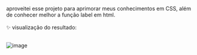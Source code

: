 aproveitei esse projeto para aprimorar meus conhecimentos em CSS, além de conhecer melhor a função label em html. <br><br>
:sparkles: visualização do resultado: <br><br>



![image](https://user-images.githubusercontent.com/103958460/182646714-a2930a58-d51f-48fb-804c-6997daae13ef.png)
